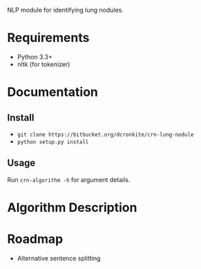 NLP module for identifying lung nodules.

# Requirements #
* Python 3.3+
* nltk (for tokenizer)

# Documentation #
## Install ##
* `git clone https://bitbucket.org/dcronkite/crn-lung-nodule`
* `python setup.py install`

## Usage ##
Run `crn-algorithm -h` for argument details.

# Algorithm Description #


# Roadmap #
* Alternative sentence splitting
